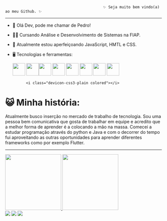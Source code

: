                                                 ✨ Seja muito bem vindo(a) ao meu Github. ✨

---

- 👋 Olá Dev, pode me chamar de Pedro!

- 👨‍🎓 Cursando Análise e Desenvolvimento de Sistemas na FIAP.
- 🌱 Atualmente estou aperfeiçoando JavaScript, HMTL e CSS.

          
- 🖥 Tecnologias e ferramentas:

    <img src="https://cdn.jsdelivr.net/gh/devicons/devicon/icons/java/java-plain.svg" width="40" height="40"/> <img src="https://cdn.jsdelivr.net/gh/devicons/devicon/icons/python/python-original.svg" width="40" height="40"/><img src="https://cdn.jsdelivr.net/gh/devicons/devicon/icons/dart/dart-original.svg" width="40" height="40"/> <img src="https://cdn.jsdelivr.net/gh/devicons/devicon/icons/javascript/javascript-original.svg" width="40" height="40"/> <img src="https://cdn.jsdelivr.net/gh/devicons/devicon/icons/flutter/flutter-original.svg" width="40" height="40"/> <img src="https://cdn.jsdelivr.net/gh/devicons/devicon/icons/intellij/intellij-original.svg" width="40" height="40"/> <img src="https://cdn.jsdelivr.net/gh/devicons/devicon/icons/vscode/vscode-original.svg" width="40" height="40"/> <img src="https://cdn.jsdelivr.net/gh/devicons/devicon/icons/androidstudio/androidstudio-original.svg" width="40" height="40"/>
    
            <i class="devicon-css3-plain colored"></i>
          
    
# 😺 Minha história:

Atualmente busco inserção no mercado de trabalho de tecnologia. Sou uma pessoa bem comunicativa que gosta de trabalhar em equipe e acredito que a melhor forma de aprender é a colocando a mão na massa. Comecei a estudar programação através do python e Java e com o decorrer do tempo fui aproveitando as outras oportunidades para aprender diferentes frameworks como por exemplo Flutter.
              
          
          
                 
<!---
pedrokli/pedrokli is a ✨ special ✨ repository because its `README.md` (this file) appears on your GitHub profile.
You can click the Preview link to take a look at your changes.
--->

---

<div>
<a href="https://github.com/pedrokli">
<img height="180em" src="https://github-readme-stats.vercel.app/api/top-langs/?username=pedrokli&layout=compact&langs_count=7&theme=dracula"/>
<img height="180em" src="https://github-readme-stats.vercel.app/api?username=pedrokli&show_icons=true&theme=dracula&include_all_commits=true&count_private=true"/>
</div>

    
<div>
<a href="https://instagram.com/pedro.kli" target="_blank"><img src="https://img.shields.io/badge/-Instagram-%23E4405F?style=for-the-badge&logo=instagram&logoColor=white" target="_blank"></a>
<a href = "mailto:pedro.klimaitis@gmail.com"><img src="https://img.shields.io/badge/Gmail-D14836?style=for-the-badge&logo=gmail&logoColor=white" target="_blank"></a>
<a href="https://www.linkedin.com/in/pedro-klimaitis-9b68abb9/" target="_blank"><img src="https://img.shields.io/badge/-LinkedIn-%230077B5?style=for-the-badge&logo=linkedin&logoColor=white" target="_blank"></a>   
</div>
      
